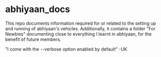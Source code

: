 # abhiyaan_docs
This repo documents information required for or related to the setting up and running of abhiyaan's vehicles.
Additionally, it contains a folder "For Newbies" documenting close to everything I learnt in abhiyaan, for the benefit of future members.

"I come with the --verbose option enabled by default" -UK
